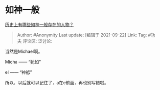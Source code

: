 # 如神一般
[历史上有哪些如神一般存在的人物？](https://www.zhihu.com/question/302114868/answer/587671863)

> Author: #Anonymity
> Last update: [编辑于 2021-09-22]
> Link:
> Tag: #功夫
> 评论区:
> 泛讨论:

当然是Michael啊。

Micha —— “犹如”

el —— “神袛”

所以，以后就可以记住了，a在e前面，再也别写错啦。

